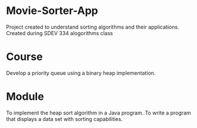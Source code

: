 # Movie-Sorter-App
Project created to understand sorting algorithms and their applications.
Created during SDEV 334 alogorithms class

# Course
Develop a priority queue using a binary heap implementation.

# Module
To implement the heap sort algorithm in a Java program.
To write a program that displays a data set with sorting capabilities.
